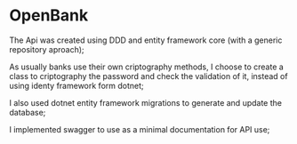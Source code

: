 # OpenBank
 
The Api was created using DDD and entity framework core (with a generic repository aproach);

As usually banks use their own criptography methods, I choose to create a class to criptography the password and check the validation of it, instead of using identy framework form dotnet;

I also used dotnet entity framework migrations to generate and update the database;

I implemented swagger to use as a minimal documentation for API use;
